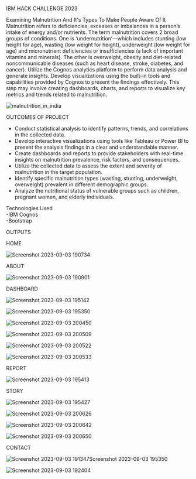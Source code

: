 IBM HACK CHALLENGE 2023                                                                                                                                                             

Examining Malnutrition And It's Types To Make People Aware Of It                                                                                                                    
Malnutrition refers to deficiencies, excesses or imbalances in a person’s intake of energy and/or nutrients. The term malnutrition covers 2 broad groups of conditions. One is ‘undernutrition’—which includes stunting (low height for age), wasting (low weight for height), underweight (low weight for age) and micronutrient deficiencies or insufficiencies (a lack of important vitamins and minerals). The other is overweight, obesity and diet-related noncommunicable diseases (such as heart disease, stroke, diabetes, and cancer).
                             Utilize the Cognos analytics platform to perform data analysis and generate insights. Develop visualizations using the built-in tools and capabilities provided by Cognos to present the findings effectively. This step may involve creating dashboards, charts, and reports to visualize key metrics and trends related to malnutrition.

                                      



![malnutrition_in_india](https://github.com/smartinternz02/SBSPS-Challenge-10678-Malnutrition-A-Disease-That-no-one-cares-about/assets/130959918/9042a48f-4419-4191-ba5e-2596f7bf9f93)


 
 OUTCOMES OF PROJECT
   - Conduct statistical analysis to identify patterns, trends, and correlations in the collected data.
   - Develop interactive visualizations using tools like Tableau or Power BI to present the analysis findings in a clear and understandable manner.
   - Create dashboards and reports to provide stakeholders with real-time insights on malnutrition prevalence, risk factors, and consequences.
   - Utilize the collected data to assess the extent and severity of malnutrition in the target population.
   - Identify specific malnutrition types (wasting, stunting, underweight, overweight) prevalent in different demographic groups.
   - Analyze the nutritional status of vulnerable groups such as children, pregnant women, and elderly individuals.

Technologies Used                                                                                                                                                                         
-IBM Cognos                                                                                                                                                                      
-Bootstrap 

OUTPUTS

HOME

![Screenshot 2023-09-03 190734](https://github.com/smartinternz02/SBSPS-Challenge-10678-Malnutrition-A-Disease-That-no-one-cares-about/assets/130959918/21ee3894-b057-4223-b263-86bf75e3df5e)

ABOUT

![Screenshot 2023-09-03 190901](https://github.com/smartinternz02/SBSPS-Challenge-10678-Malnutrition-A-Disease-That-no-one-cares-about/assets/130959918/781ae5d7-55a7-492b-8042-2f0899ed9977)

DASHBOARD

![Screenshot 2023-09-03 195142](https://github.com/smartinternz02/SBSPS-Challenge-10678-Malnutrition-A-Disease-That-no-one-cares-about/assets/130959918/894dfb43-9cb2-4185-b7ae-aa4351b923c4)



![Screenshot 2023-09-03 195350](https://github.com/smartinternz02/SBSPS-Challenge-10678-Malnutrition-A-Disease-That-no-one-cares-about/assets/130959918/17cad5c1-8f62-4026-8efc-4a4bce6c95a7)


![Screenshot 2023-09-03 200450](https://github.com/smartinternz02/SBSPS-Challenge-10678-Malnutrition-A-Disease-That-no-one-cares-about/assets/130959918/f3fc6a37-da7a-43ae-aecd-b26fda46757e)



![Screenshot 2023-09-03 200509](https://github.com/smartinternz02/SBSPS-Challenge-10678-Malnutrition-A-Disease-That-no-one-cares-about/assets/130959918/4c6f6c36-1fbb-4758-a663-c7caf603e9c6)


![Screenshot 2023-09-03 200522](https://github.com/smartinternz02/SBSPS-Challenge-10678-Malnutrition-A-Disease-That-no-one-cares-about/assets/130959918/7ee35439-eae9-436c-a582-155454044e78)



![Screenshot 2023-09-03 200533](https://github.com/smartinternz02/SBSPS-Challenge-10678-Malnutrition-A-Disease-That-no-one-cares-about/assets/130959918/e7f1f6ab-e902-49f3-aa74-9ff8bce4f3ed)


REPORT

![Screenshot 2023-09-03 195413](https://github.com/smartinternz02/SBSPS-Challenge-10678-Malnutrition-A-Disease-That-no-one-cares-about/assets/130959918/2d11e0a8-465e-4c42-b2ee-05f3c3936b7a)


STORY

![Screenshot 2023-09-03 195427](https://github.com/smartinternz02/SBSPS-Challenge-10678-Malnutrition-A-Disease-That-no-one-cares-about/assets/130959918/a414e8f5-df03-4367-beb0-788c5048ea14)



![Screenshot 2023-09-03 200626](https://github.com/smartinternz02/SBSPS-Challenge-10678-Malnutrition-A-Disease-That-no-one-cares-about/assets/130959918/da1bbe4f-7401-42ac-a8d4-0e93b8e72539)





![Screenshot 2023-09-03 200642](https://github.com/smartinternz02/SBSPS-Challenge-10678-Malnutrition-A-Disease-That-no-one-cares-about/assets/130959918/263135ac-9b29-4c4a-91d1-b4237a767df6)





![Screenshot 2023-09-03 200650](https://github.com/smartinternz02/SBSPS-Challenge-10678-Malnutrition-A-Disease-That-no-one-cares-about/assets/130959918/5b166dbe-3384-458e-be94-d782a68db146)







CONTACT

![Screenshot 2023-09-03 191347![Screenshot 2023-09-03 195350](https://github.com/smartinternz02/SBSPS-Challenge-10678-Malnutrition-A-Disease-That-no-one-cares-about/assets/130959918/fb75864f-5813-4df6-b268-46d0fd8841af)
](https://github.com/smartinternz02/SBSPS-Challenge-10678-Malnutrition-A-Disease-That-no-one-cares-about/assets/130959918/bccd96b0-b09a-4769-9068-5ac60afae4ec)


![Screenshot 2023-09-03 192404](https://github.com/smartinternz02/SBSPS-Challenge-10678-Malnutrition-A-Disease-That-no-one-cares-about/assets/130959918/31df97fa-e2b4-40ac-983a-3ebe928b1cba)
